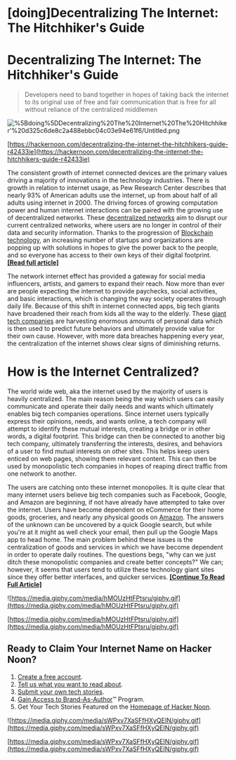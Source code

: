 # [doing]Decentralizing The Internet: The Hitchhiker's Guide

# Decentralizing The Internet: The Hitchhiker's Guide

> Developers need to band together in hopes of taking back the internet to its original use of free and fair communication that is free for all without reliance of the centralized middlemen

![%5Bdoing%5DDecentralizing%20The%20Internet%20The%20Hitchhiker'%20d325c6de8c2a488ebbc04c03e94e61f6/Untitled.png](%5Bdoing%5DDecentralizing%20The%20Internet%20The%20Hitchhiker'%20d325c6de8c2a488ebbc04c03e94e61f6/Untitled.png)

[https://hackernoon.com/decentralizing-the-internet-the-hitchhikers-guide-r42433ie](https://hackernoon.com/decentralizing-the-internet-the-hitchhikers-guide-r42433ie)

The consistent growth of internet connected devices are the primary values driving a majority of innovations in the technology industries. There is growth in relation to internet usage, as Pew Research Center describes that nearly 93% of American adults use the internet, up from about half of all adults using internet in 2000. The driving forces of growing computation power and human internet interactions can be paired with the growing use of decentralized networks. These [decentralized networks](https://hackernoon.com/search?query=decentralized%20networks) aim to disrupt our current centralized networks, where users are no longer in control of their data and security information. Thanks to the progression of [Blockchain technology](https://hackernoon.com/search?query=blockchain), an increasing number of startups and organizations are popping up with solutions in hopes to give the power back to the people, and so everyone has access to their own keys of their digital footprint. **[[Read full article]](https://hackernoon.com/decentralizing-the-internet-the-hitchhikers-guide-r42433ie)**

The network internet effect has provided a gateway for social media influencers, artists, and gamers to expand their reach. Now more than ever are people expecting the internet to provide paychecks, social activities, and basic interactions, which is changing the way society operates through daily life. Because of this shift in internet connected apps, big tech giants have broadened their reach from kids all the way to the elderly. These [giant tech companies](https://hackernoon.com/search?query=faagm) are harvesting enormous amounts of personal data which is then used to predict future behaviors and ultimately provide value for their own cause. However, with more data breaches happening every year, the centralization of the internet shows clear signs of diminishing returns.

# How is the Internet Centralized?

The world wide web, aka the internet used by the majority of users is heavily centralized. The main reason being the way which users can easily communicate and operate their daily needs and wants which ultimately enables big tech companies operations. Since internet users typically express their opinions, needs, and wants online, a tech company will attempt to identify these mutual interests, creating a bridge or in other words, a digital footprint. This bridge can then be connected to another big tech company, ultimately transferring the interests, desires, and behaviors of a user to find mutual interests on other sites. This helps keep users enticed on web pages, showing them relevant content. This can then be used by monopolistic tech companies in hopes of reaping direct traffic from one network to another.

The users are catching onto these internet monopolies. It is quite clear that many internet users believe big tech companies such as Facebook, Google, and Amazon are beginning, if not have already have attempted to take over the internet. Users have become dependent on eCommerce for their home goods, groceries, and nearly any physical goods on [Amazon](https://hackernoon.com/search?query=amazon). The answers of the unknown can be uncovered by a quick Google search, but while you're at it might as well check your email, then pull up the Google Maps app to head home. The main problem behind these issues is the centralization of goods and services in which we have become dependent in order to operate daily routines. The questions begs, "why can we just ditch these monopolistic companies and create better concepts?" We can; however, it seems that users tend to utilize these technology giant sites since they offer better interfaces, and quicker services. **[[Continue To Read Full Article]](https://hackernoon.com/decentralizing-the-internet-the-hitchhikers-guide-r42433ie)**

![https://media.giphy.com/media/hMOUzHtFPtsru/giphy.gif](https://media.giphy.com/media/hMOUzHtFPtsru/giphy.gif)

[https://media.giphy.com/media/hMOUzHtFPtsru/giphy.gif](https://media.giphy.com/media/hMOUzHtFPtsru/giphy.gif)

## **Ready to Claim Your Internet Name on Hacker Noon?**

1. [Create a free account](https://hackernoon.com/signup?ref=noonifications.tech).
2. [Tell us what you want to read about](https://app.hackernoon.com/subscriptions?ref=noonifications.tech).
3. [Submit your own tech stories](https://app.hackernoon.com/new?ref=noonifications.tech). 
4. [Gain Access to Brand-As-Author](https://sponsor.hackernoon.com/brand-as-author?ref=noonifications.tech)™ Program. 
5. Get Your Tech Stories Featured on the [Homepage of Hacker Noon](https://hackernoon.com/?ref=noonifications.tech).

![https://media.giphy.com/media/sWPxv7XaSFfHXyQEIN/giphy.gif](https://media.giphy.com/media/sWPxv7XaSFfHXyQEIN/giphy.gif)

[https://media.giphy.com/media/sWPxv7XaSFfHXyQEIN/giphy.gif](https://media.giphy.com/media/sWPxv7XaSFfHXyQEIN/giphy.gif)
